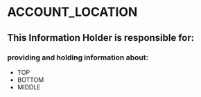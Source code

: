 # ACCOUNT_LOCATION
## This Information Holder is responsible for:
### providing and holding information about: 
* TOP
* BOTTOM
* MIDDLE

